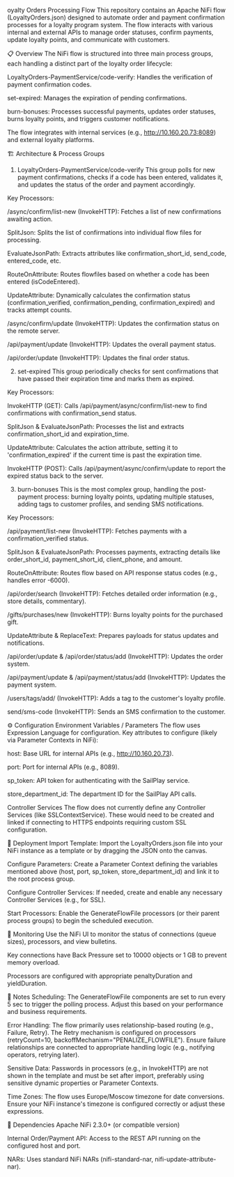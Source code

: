 oyalty Orders Processing Flow
This repository contains an Apache NiFi flow (LoyaltyOrders.json) designed to automate order and payment confirmation processes for a loyalty program system. The flow interacts with various internal and external APIs to manage order statuses, confirm payments, update loyalty points, and communicate with customers.

📋 Overview
The NiFi flow is structured into three main process groups, each handling a distinct part of the loyalty order lifecycle:

LoyaltyOrders-PaymentService/code-verify: Handles the verification of payment confirmation codes.

set-expired: Manages the expiration of pending confirmations.

burn-bonuses: Processes successful payments, updates order statuses, burns loyalty points, and triggers customer notifications.

The flow integrates with internal services (e.g., http://10.160.20.73:8089) and external loyalty platforms.

🏗️ Architecture & Process Groups
1. LoyaltyOrders-PaymentService/code-verify
This group polls for new payment confirmations, checks if a code has been entered, validates it, and updates the status of the order and payment accordingly.

Key Processors:

/async/confirm/list-new (InvokeHTTP): Fetches a list of new confirmations awaiting action.

SplitJson: Splits the list of confirmations into individual flow files for processing.

EvaluateJsonPath: Extracts attributes like confirmation_short_id, send_code, entered_code, etc.

RouteOnAttribute: Routes flowfiles based on whether a code has been entered (isCodeEntered).

UpdateAttribute: Dynamically calculates the confirmation status (confirmation_verified, confirmation_pending, confirmation_expired) and tracks attempt counts.

/async/confirm/update (InvokeHTTP): Updates the confirmation status on the remote server.

/api/payment/update (InvokeHTTP): Updates the overall payment status.

/api/order/update (InvokeHTTP): Updates the final order status.

2. set-expired
This group periodically checks for sent confirmations that have passed their expiration time and marks them as expired.

Key Processors:

InvokeHTTP (GET): Calls /api/payment/async/confirm/list-new to find confirmations with confirmation_send status.

SplitJson & EvaluateJsonPath: Processes the list and extracts confirmation_short_id and expiration_time.

UpdateAttribute: Calculates the action attribute, setting it to 'confirmation_expired' if the current time is past the expiration time.

InvokeHTTP (POST): Calls /api/payment/async/confirm/update to report the expired status back to the server.

3. burn-bonuses
This is the most complex group, handling the post-payment process: burning loyalty points, updating multiple statuses, adding tags to customer profiles, and sending SMS notifications.

Key Processors:

/api/payment/list-new (InvokeHTTP): Fetches payments with a confirmation_verified status.

SplitJson & EvaluateJsonPath: Processes payments, extracting details like order_short_id, payment_short_id, client_phone, and amount.

RouteOnAttribute: Routes flow based on API response status codes (e.g., handles error -6000).

/api/order/search (InvokeHTTP): Fetches detailed order information (e.g., store details, commentary).

/gifts/purchases/new (InvokeHTTP): Burns loyalty points for the purchased gift.

UpdateAttribute & ReplaceText: Prepares payloads for status updates and notifications.

/api/order/update & /api/order/status/add (InvokeHTTP): Updates the order system.

/api/payment/update & /api/payment/status/add (InvokeHTTP): Updates the payment system.

/users/tags/add/ (InvokeHTTP): Adds a tag to the customer's loyalty profile.

send/sms-code (InvokeHTTP): Sends an SMS confirmation to the customer.

⚙️ Configuration
Environment Variables / Parameters
The flow uses Expression Language for configuration. Key attributes to configure (likely via Parameter Contexts in NiFi):

host: Base URL for internal APIs (e.g., http://10.160.20.73).

port: Port for internal APIs (e.g., 8089).

sp_token: API token for authenticating with the SailPlay service.

store_department_id: The department ID for the SailPlay API calls.

Controller Services
The flow does not currently define any Controller Services (like SSLContextService). These would need to be created and linked if connecting to HTTPS endpoints requiring custom SSL configuration.

🚀 Deployment
Import Template: Import the LoyaltyOrders.json file into your NiFi instance as a template or by dragging the JSON onto the canvas.

Configure Parameters: Create a Parameter Context defining the variables mentioned above (host, port, sp_token, store_department_id) and link it to the root process group.

Configure Controller Services: If needed, create and enable any necessary Controller Services (e.g., for SSL).

Start Processors: Enable the GenerateFlowFile processors (or their parent process groups) to begin the scheduled execution.

🔧 Monitoring
Use the NiFi UI to monitor the status of connections (queue sizes), processors, and view bulletins.

Key connections have Back Pressure set to 10000 objects or 1 GB to prevent memory overload.

Processors are configured with appropriate penaltyDuration and yieldDuration.

📝 Notes
Scheduling: The GenerateFlowFile components are set to run every 5 sec to trigger the polling process. Adjust this based on your performance and business requirements.

Error Handling: The flow primarily uses relationship-based routing (e.g., Failure, Retry). The Retry mechanism is configured on processors (retryCount=10, backoffMechanism="PENALIZE_FLOWFILE"). Ensure failure relationships are connected to appropriate handling logic (e.g., notifying operators, retrying later).

Sensitive Data: Passwords in processors (e.g., in InvokeHTTP) are not shown in the template and must be set after import, preferably using sensitive dynamic properties or Parameter Contexts.

Time Zones: The flow uses Europe/Moscow timezone for date conversions. Ensure your NiFi instance's timezone is configured correctly or adjust these expressions.

🧩 Dependencies
Apache NiFi 2.3.0+ (or compatible version)

Internal Order/Payment API: Access to the REST API running on the configured host and port.

NARs: Uses standard NiFi NARs (nifi-standard-nar, nifi-update-attribute-nar).
